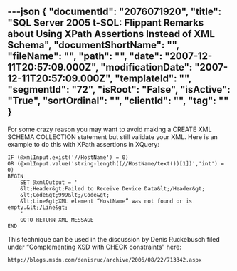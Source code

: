 ---json
{
  "documentId": "2076071920",
  "title": "SQL Server 2005 t-SQL: Flippant Remarks about Using XPath Assertions Instead of XML Schema",
  "documentShortName": "",
  "fileName": "",
  "path": "",
  "date": "2007-12-11T20:57:09.000Z",
  "modificationDate": "2007-12-11T20:57:09.000Z",
  "templateId": "",
  "segmentId": "72",
  "isRoot": "False",
  "isActive": "True",
  "sortOrdinal": "",
  "clientId": "",
  "tag": ""
}
---

For some crazy reason you may want to avoid making a CREATE XML SCHEMA COLLECTION statement but still validate your XML. Here is an example to do this with XPath assertions in XQuery:


    IF (@xmlInput.exist('//HostName') = 0)
    OR (@xmlInput.value('string-length((//HostName/text())[1])','int') = 0)
    BEGIN
        SET @xmlOutput = '
        &lt;Header&gt;Failed to Receive Device Data&lt;/Header&gt;
        &lt;Code&gt;999&lt;/Code&gt;
        &lt;Line&gt;XML element “HostName” was not found or is empty.&lt;/Line&gt;
        '
        GOTO RETURN_XML_MESSAGE
    END

This technique can be used in the discussion by Denis Ruckebusch filed under “Complementing XSD with CHECK constraints” here:

    http://blogs.msdn.com/denisruc/archive/2006/08/22/713342.aspx
